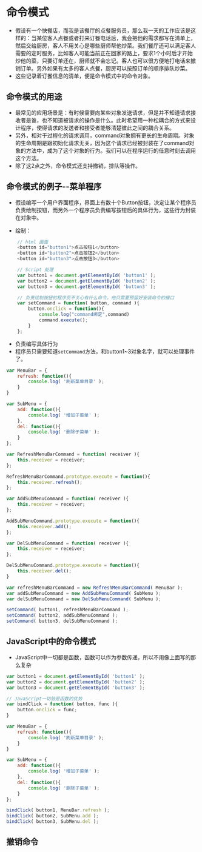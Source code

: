 # 命令模式
- 假设有一个快餐店，而我是该餐厅的点餐服务员，那么我一天的工作应该是这样的：当某位客人点餐或者打来订餐电话后，我会把他的需求都写在清单上，然后交给厨房，客人不用关心是哪些厨师帮他炒菜。我们餐厅还可以满足客人需要的定时服务，比如客人可能当前正在回家的路上，要求1个小时后才开始炒他的菜，只要订单还在，厨师就不会忘记。客人也可以很方便地打电话来撤销订单。另外如果有太多的客人点餐，厨房可以按照订单的顺序排队炒菜。
- 这些记录着订餐信息的清单，便是命令模式中的命令对象。

## 命令模式的用途
- 最常见的应用场景是：有时候需要向某些对象发送请求，但是并不知道请求接收者是谁，也不知道被请求的操作是什么。此时希望用一种松耦合的方式来设计程序，使得请求的发送者和接受者能够清楚彼此之间的耦合关系。
- 另外，相对于过程化的请求调用，command对象拥有更长的生命周期。对象的生命周期是跟初始化请求无关，因为这个请求已经被封装在了command对象的方法中，成为了这个对象的行为。我们可以在程序运行的任意时刻去调用这个方法。
- 除了这2点之外，命令模式还支持撤销，排队等操作。

## 命令模式的例子--菜单程序
- 假设编写一个用户界面程序，界面上有数十个Button按钮，决定让某个程序员负责绘制按钮，而另外一个程序员负责编写按钮后的具体行为，这些行为封装在对象中。

- 绘制：
```javaScript
    // html 画面
    <button id="button1">点击按钮1</button>
    <button id="button2">点击按钮2</button>
    <button id="button3">点击按钮3</button>

    // Script 处理
    var button1 = document.getElementById( 'button1' );
    var button2 = document.getElementById( 'button2' );
    var button3 = document.getElementById( 'button3' );

    // 负责绘制按钮的程序员不关心有什么命令，他只需要预留好安装命令的接口
    var setCommand = function( button, command ){
        button.onclick = function(){
            console.log("command绑定",command)
            command.execute();
        }
    };
```

- 负责编写具体行为
- 程序员只需要知道`setCommand`方法，和button1~3对象名字，就可以处理事件了。
```javaScript
var MenuBar = {
    refresh: function(){
        console.log( '刷新菜单目录' );
    }
}

var SubMenu = {
    add: function(){
        console.log( '增加子菜单' );
    },
    del: function(){
        console.log( '删除子菜单' );
    }
};

var RefreshMenuBarCommand = function( receiver ){
    this.receiver = receiver;
};

RefreshMenuBarCommand.prototype.execute = function(){
    this.receiver.refresh();
};

var AddSubMenuCommand = function( receiver ){
    this.receiver = receiver;
};

AddSubMenuCommand.prototype.execute = function(){
    this.receiver.add();
};

var DelSubMenuCommand = function( receiver ){
    this.receiver = receiver;
};

DelSubMenuCommand.prototype.execute = function(){
    this.receiver.del();
}

var refreshMenuBarCommand = new RefreshMenuBarCommand( MenuBar );
var addSubMenuCommand = new AddSubMenuCommand( SubMenu );
var delSubMenuCommand = new DelSubMenuCommand( SubMenu );

setCommand( button1, refreshMenuBarCommand );
setCommand( button2, addSubMenuCommand );
setCommand( button3, delSubMenuCommand );
```

## JavaScript中的命令模式
- JavaScript中一切都是函数，函数可以作为参数传递，所以不用像上面写的那么复杂
```javaScript
var button1 = document.getElementById( 'button1' );
var button2 = document.getElementById( 'button2' );
var button3 = document.getElementById( 'button3' );

// JavaScript一切皆是函数的优势
var bindClick = function( button, func ){
    button.onclick = func;
}

var MenuBar = {
    refresh: function(){
        console.log( '刷新菜单目录' );
    }
}

var SubMenu = {
    add: function(){
        console.log( '增加子菜单' );
    },
    del: function(){
        console.log( '删除子菜单' );
    }
};

bindClick( button1, MenuBar.refresh );
bindClick( button2, SubMenu.add );
bindClick( button3, SubMenu.del );
```

## 撤销命令
